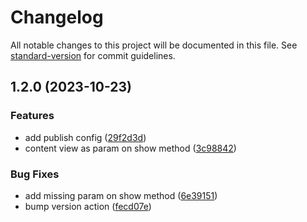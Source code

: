 # Changelog

All notable changes to this project will be documented in this file. See [standard-version](https://github.com/conventional-changelog/standard-version) for commit guidelines.

## 1.2.0 (2023-10-23)


### Features

* add publish config ([29f2d3d](https://github.com/Henry-Schein-Brasil/react-native-lottie-splash-screen/commit/29f2d3d9db54f980d6c1914595ba9fa5cd186ee0))
* content view as param on show method ([3c98842](https://github.com/Henry-Schein-Brasil/react-native-lottie-splash-screen/commit/3c9884201e356292499f3d0695f9527049340442))


### Bug Fixes

* add missing param on show method ([6e39151](https://github.com/Henry-Schein-Brasil/react-native-lottie-splash-screen/commit/6e39151cde35a8c6733d1b213e3d686fea5f881a))
* bump version action ([fecd07e](https://github.com/Henry-Schein-Brasil/react-native-lottie-splash-screen/commit/fecd07e4f4c4eebe922de631e9e9770a934f0546))
